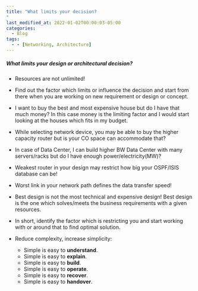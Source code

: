 ```yaml
---
title: "What limits your decision?
"
last_modified_at: 2022-01-02T00:00:03-05:00
categories:
  - Blog
tags:
  - - [Networking, Architecture]
---
```


##### What limits your design or architectural decision?

- Resources are not unlimited!

- Find out the factor which limits or influence the decision and start from there when you are working on new requirement or design or concept.

- I want to buy the best and most expensive house but do I have that much money? In this case money is the limiting factor and I would start looking at the houses which fits in my budget.

- While selecting network device, you may be able to buy the higher capacity router but is your CO space can accommodate that?

- In case of Data Center, I can build higher BW Data Center with many servers/racks but do I have enough power/electricity(MW)?

- Weakest router in your design may restrict how big your OSPF/ISIS database can be!

- Worst link in your network path defines the data transfer speed!

- Best design is not the most technical and expensive design! Best design is the one which solves/meets the business requirements with a given resources.

- In short, identify the factor which is restricting you and start working with or around that to find optimal solution.

- Reduce complexity, increase simplicity:
  - Simple is easy to **understand**.
  - Simple is easy to **explain**.
  - Simple is easy to **build**.
  - Simple is easy to **operate**.
  - Simple is easy to **recover**.
  - Simple is easy to **handover**.
